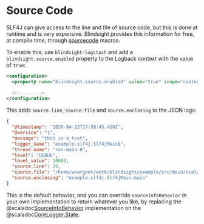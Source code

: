 # Source Code

SLF4J can give access to the line and file of source code, but this is done at runtime and is very expensive.  Blindsight provides this information for free, at compile time, through [sourcecode](https://github.com/lihaoyi/sourcecode) macros.

To enable this, use `blindsight-logstash` and add a `blindsight.source.enabled` property to the Logback context with the value of `true`:

```xml
<configuration>
  <property name="blindsight.source.enabled" value="true" scope="context"/>
 
  <!-- ... -->
</configuration>
```

This adds `source.line`, `source.file` and `source.enclosing` to the JSON logs:

```json
{
  "@timestamp": "2020-04-12T17:58:45.410Z",
  "@version": "1",
  "message": "this is a test",
  "logger_name": "example.slf4j.Slf4jMain$",
  "thread_name": "run-main-0",
  "level": "DEBUG",
  "level_value": 10000,
  "source.line": 39,
  "source.file": "/home/wsargent/work/blindsight/example/src/main/scala/example/slf4j/Slf4jMain.scala",
  "source.enclosing": "example.slf4j.Slf4jMain.main"
}
```

This is the default behavior, and you can override `sourceInfoBehavior` in your own implementation to return whatever you like, by replacing the @scaladoc[SourceInfoBehavior](com.tersesystems.blindsight.SourceInfoBehavior) implementation on the @scaladoc[CoreLogger.State](com.tersesystems.blindsight.CoreLogger.State).
